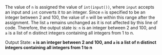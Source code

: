 The value of `n` is assigned the value of `int(input())`, where `input` accepts an input and `int` converts it to an integer. Since `n` is specified to be an integer between 2 and 100, the value of `n` will be within this range after the assignment. The list `a` remains unchanged as it is not affected by this line of code. Therefore, the output state is: `n` is an integer between 2 and 100, and `a` is a list of n distinct integers containing all integers from 1 to n.

Output State: **`n` is an integer between 2 and 100, and `a` is a list of n distinct integers containing all integers from 1 to n**